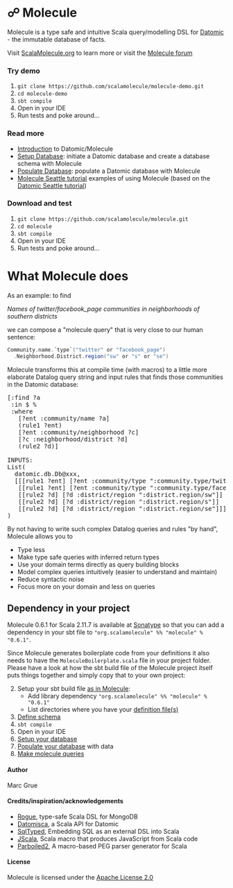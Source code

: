 # ☍ Molecule

Molecule is a type safe and intuitive Scala query/modelling DSL for 
[Datomic][datomic] - the immutable database of facts. 

Visit [ScalaMolecule.org](http://ScalaMolecule.org) to learn more or visit the [Molecule forum](https://groups.google.com/forum/#!forum/molecule-dsl)


### Try demo

1. `git clone https://github.com/scalamolecule/molecule-demo.git`
2. `cd molecule-demo`
3. `sbt compile`
4. Open in your IDE
5. Run tests and poke around...

   
### Read more

- [Introduction](http://scalamolecule.org/home/introduction) to Datomic/Molecule
- [Setup Database](http://scalamolecule.org/manual/setup): initiate a Datomic database and create a database schema with Molecule
- [Populate Database](http://scalamolecule.org/manual/insert): populate a Datomic database with Molecule
- [Molecule Seattle tutorial](http://scalamolecule.org/tutorials/seattle) examples of using Molecule (based on the 
[Datomic Seattle tutorial](http://docs.datomic.com/tutorial.html))


### Download and test

1. `git clone https://github.com/scalamolecule/molecule.git`
2. `cd molecule`
3. `sbt compile`
4. Open in your IDE
5. Run tests and poke around...


# What Molecule does

As an example: to find

_Names of twitter/facebook_page communities in neighborhoods of southern districts_
 
we can compose a "molecule query" that is very close to our
human sentence:

```scala
Community.name.`type`("twitter" or "facebook_page")
  .Neighborhood.District.region("sw" or "s" or "se")
```

Molecule transforms this at compile time (with macros) to a little more elaborate Datalog query string and
 input rules that finds those communities in the Datomic database:

<pre>
[:find ?a
 :in $ %
 :where
   [?ent :community/name ?a]
   (rule1 ?ent)
   [?ent :community/neighborhood ?c]
   [?c :neighborhood/district ?d]
   (rule2 ?d)]

INPUTS:
List(
  datomic.db.Db@xxx,
  [[[rule1 ?ent] [?ent :community/type ":community.type/twitter"]]
   [[rule1 ?ent] [?ent :community/type ":community.type/facebook_page"]]
   [[rule2 ?d] [?d :district/region ":district.region/sw"]]
   [[rule2 ?d] [?d :district/region ":district.region/s"]]
   [[rule2 ?d] [?d :district/region ":district.region/se"]]]
)
</pre>

By not having to write such complex Datalog queries and rules "by hand", Molecule 
allows you to

- Type less
- Make type safe queries with inferred return types
- Use your domain terms directly as query building blocks
- Model complex queries intuitively (easier to understand and maintain)
- Reduce syntactic noise
- Focus more on your domain and less on queries



## Dependency in your project

Molecule 0.6.1 for Scala 2.11.7 is available at
[Sonatype](https://oss.sonatype.org/content/repositories/releases/org/scalamolecule/molecule_2.11/)
 so that you can add a dependency in your sbt file to `"org.scalamolecule" %% "molecule" % "0.6.1"`.

Since Molecule generates boilerplate code from your definitions it also needs to have the `MoleculeBoilerplate.scala` file 
in your project folder. Please have a look at how the sbt build file
 of the Molecule project itself puts things together and simply copy that to your own project:

2. Setup your sbt build file [as in Molecule](https://github.com/scalamolecule/molecule/blob/master/project/build.scala):
    - Add library dependency `"org.scalamolecule" %% "molecule" % "0.6.1"`
    - List directories where you have your [definition file(s)][setup]
3. [Define schema][schema]
4. `sbt compile`
5. Open in your IDE
6. [Setup your database][setup]
7. [Populate your database][populate] with data
8. [Make molecule queries][tutorial]


#### Author
Marc Grue

#### Credits/inspiration/acknowledgements
- [Rogue](https://github.com/foursquare/rogue), type-safe Scala DSL for MongoDB
- [Datomisca](https://github.com/pellucidanalytics/datomisca), a Scala API for Datomic
- [SqlTyped](https://github.com/jonifreeman/sqltyped), Embedding SQL as an external DSL into Scala
- [JScala](https://github.com/nau/jscala), Scala macro that produces JavaScript from Scala code
- [Parboiled2](https://github.com/sirthias/parboiled2), A macro-based PEG parser generator for Scala

#### License
Molecule is licensed under the [Apache License 2.0](http://en.wikipedia.org/wiki/Apache_license)

[datomic]: http://www.datomic.com
[seattle]: http://docs.datomic.com/tutorial.html
[moleculegroup]: https://groups.google.com/forum/#!forum/molecule-dsl
[pullrequests]: https://github.com/scalamolecule/molecule/pulls
[issues]: https://github.com/scalamolecule/molecule/issues
[moleculesbt]: https://github.com/scalamolecule/molecule/blob/master/project/build.scala

[setup]: http://scalamolecule.org/manual/setup
[schema]: http://scalamolecule.org/manual/schema-definition
[deffile]: http://scalamolecule.org/molecule/blob/master/examples/src/main/scala/molecule/examples/seattle/schema/SeattleDefinition.scala
[populate]: http://scalamolecule.org/manual/insert
[tutorial]: http://scalamolecule.org/tutorials/seattle
[tutorialcode]: http://scalamolecule.org/molecule/blob/master/examples/src/test/scala/molecule/examples/seattle/SeattleTests.scala
[tutorialqueries]: http://scalamolecule.org/molecule/blob/master/examples/src/test/scala/molecule/examples/seattle/SeattleQueryTests.scala
[tutorialtransformations]: https://scalamolecule.org/molecule/blob/master/examples/src/test/scala/molecule/examples/seattle/SeattleTransformationTests.scala

